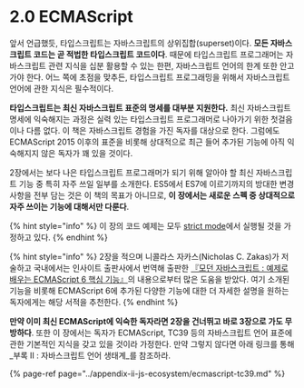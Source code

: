 # 2.0 ECMAScript

앞서 언급했듯, 타입스크립트는 자바스크립트의 상위집합\(superset\)이다. **모든 자바스크립트 코드는 곧 적법한 타입스크립트 코드이다**. 때문에 타입스크립트 프로그래머는 자바스크립트 관련 지식을 십분 활용할 수 있는 한편, 자바스크립트 언어의 한계 또한 안고 가야 한다. 어느 쪽에 초점을 맞추든, 타입스크립트 프로그래밍을 위해서 자바스크립트 언어에 관한 지식은 필수적이다. 

**타입스크립트는 최신 자바스크립트 표준의 명세를 대부분 지원한다.** 최신 자바스크립트 명세에 익숙해지는 과정은 실력 있는 타입스크립트 프로그래머로 나아가기 위한 첫걸음이나 다름 없다. 이 책은 자바스크립트 경험을 가진 독자를 대상으로 한다. 그럼에도 ECMAScript 2015 이후의 표준을 비롯해 상대적으로 최근 들어 추가된 기능에 아직 익숙해지지 않은 독자가 꽤 있을 것이다. 

2장에서는 보다 나은 타입스크립트 프로그래머가 되기 위해 알아야 할 최신 자바스크립트 기능 중 특히 자주 쓰일 일부를 소개한다. ES5에서 ES7에 이르기까지의 방대한 변경 사항을 전부 담는 것은 이 책의 목표가 아니므로, **이 장에서는 새로운 스펙 중 상대적으로 자주 쓰이는 기능에 대해서만 다룬다**.

{% hint style="info" %}
이 장의 코드 예제는 모두 [strict mode](https://developer.mozilla.org/en-US/docs/Web/JavaScript/Reference/Strict_mode)에서 실행될 것을 가정하고 있다.
{% endhint %}

{% hint style="info" %}
2장을 적으며 니콜라스 자카스\(Nicholas C. Zakas\)가 저술하고 국내에서는 인사이트 출판사에서 번역해 출판한 [『모던 자바스크립트 : 예제로 배우는 ECMAScript 6 핵심 기능』](http://www.insightbook.co.kr/book/programming-insight/%EB%AA%A8%EB%8D%98-%EC%9E%90%EB%B0%94%EC%8A%A4%ED%81%AC%EB%A6%BD%ED%8A%B8)의 내용으로부터 많은 도움을 받았다. 여기 소개된 기능을 비롯해 ECMAScript 6에 추가된 다양한 기능에 대한 더 자세한 설명을 원하는 독자에게는 해당 서적을 추천한다.
{% endhint %}

**만약 이미 최신 ECMAScript에 익숙한 독자라면 2장을 건너뛰고 바로 3장으로 가도 무방하다**. 또한 이 장에서는 독자가 ECMAScript, TC39 등의 자바스크립트 언어 표준에 관한 기본적인 지식을 갖고 있을 것이라 가정한다. 만약 그렇지 않다면 아래 링크를 통해 _부록 II : 자바스크립트 언어 생태계_를 참조하라.

{% page-ref page="../appendix-ii-js-ecosystem/ecmascript-tc39.md" %}

